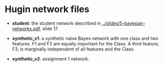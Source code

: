 # Hugin network files

* __student__: the student network described in [../slides/5-bayesian-networks.pdf](../slides/5-bayesian-networks.pdf), slide 17.

* __synthetic_v1__: a synthetic naive Bayes network with one class and two features. F1 and F2 are equally important for the Class. A third feature, F3, is marginally independent of all features and the Class.

* __synthetic_v2__: assignment 1 network.
